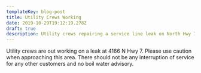 ```yaml
---
templateKey: blog-post
title: Utility Crews Working
date: 2019-10-29T19:12:19.278Z
draft: true
description: Utility crews repairing a service line leak on North Hwy 7
---
```

Utility crews are out working on a leak at 4166 N Hwy 7.  Please use caution when approaching this area.  There should not be any interruption of service for any other customers and no boil water advisory.
